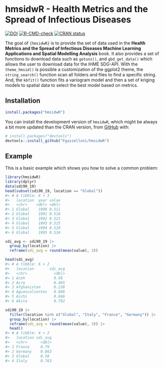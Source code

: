 
# hmsidwR - Health Metrics and the Spread of Infectious Diseases

<!-- badges: start -->

[![DOI](https://zenodo.org/badge/768163778.svg)](https://zenodo.org/badge/latestdoi/768163778)
[![R-CMD-check](https://github.com/Fgazzelloni/hmsidwR/actions/workflows/R-CMD-check.yaml/badge.svg)](https://github.com/Fgazzelloni/hmsidwR/actions/workflows/R-CMD-check.yaml)
[![CRAN
status](https://www.r-pkg.org/badges/version/hmsidwR)](https://CRAN.R-project.org/package=hmsidwR)

<!-- badges: end -->

The goal of `{hmsidwR}` is to provide the set of data used in the
**Health Metrics and the Spread of Infectious Diseases Machine Learning
Applications and Spatial Modelling Analysis** book. It also provides a
set of functions to download data such as `getunz()`, and
`gbd_get_data()` which allows the user to download data for the IHME
SDG-API. With the `theme_hmsid()` is possible a customization of the
ggplot2 theme, the `string_search()` function scan all folders and files
to find a specific string. And, the `kbfit()` function fits a variogram
model and then a set of kriging models to spatial data to select the
best model based on metrics.

## Installation

``` r
install.packages("hmsidwR")
```

You can install the development version of `hmsidwR`, which might be
always a bit more updated than the CRAN version, from
[GitHub](https://github.com/) with:

``` r
# install.packages("devtools")
devtools::install_github("Fgazzelloni/hmsidwR")
```

## Example

This is a basic example which shows you how to solve a common problem:

``` r
library(hmsidwR)
library(dplyr)
data(sdi90_19)
head(subset(sdi90_19, location == "Global"))
#> # A tibble: 6 × 3
#>   location  year value
#>   <chr>    <dbl> <dbl>
#> 1 Global    1990 0.511
#> 2 Global    1991 0.516
#> 3 Global    1992 0.521
#> 4 Global    1993 0.525
#> 5 Global    1994 0.529
#> 6 Global    1995 0.534
```

``` r
sdi_avg <- sdi90_19 |>
  group_by(location) |>
  reframe(sdi_avg = round(mean(value), 3))

head(sdi_avg)
#> # A tibble: 6 × 2
#>   location       sdi_avg
#>   <chr>            <dbl>
#> 1 Aceh             0.58 
#> 2 Acre             0.465
#> 3 Afghanistan      0.238
#> 4 Aguascalientes   0.606
#> 5 Aichi            0.846
#> 6 Akita            0.792
```

``` r
sdi90_19 |>
  filter(location %in% c("Global", "Italy", "France", "Germany")) |>
  group_by(location) |>
  reframe(sdi_avg = round(mean(value), 3)) |>
  head()
#> # A tibble: 4 × 2
#>   location sdi_avg
#>   <chr>      <dbl>
#> 1 France     0.79 
#> 2 Germany    0.863
#> 3 Global     0.58 
#> 4 Italy      0.763
```
